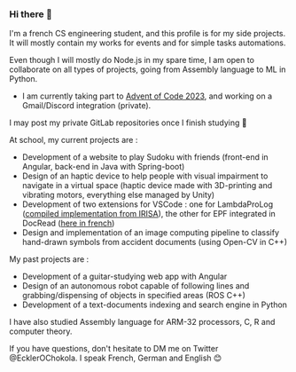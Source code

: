 ### Hi there :wave:

I'm a french CS engineering student, and this profile is for my side projects. It will mostly contain my works for events and for simple tasks automations.

Even though I will mostly do Node.js in my spare time, I am open to collaborate on all types of projects, going from Assembly language to ML in Python.

 - I am currently taking part to [Advent of Code 2023](https://adventofcode.com/2023), and working on a Gmail/Discord integration (private).

I may post my private GitLab repositories once I finish studying :eyes:

At school, my current projects are : 
 - Development of a website to play Sudoku with friends (front-end in Angular, back-end in Java with Spring-boot)
 - Design of an haptic device to help people with visual impairment to navigate in a virtual space (haptic device made with 3D-printing and vibrating motors, everything else managed by Unity)
 - Development of two extensions for VSCode : one for LambdaProLog ([compiled implementation from IRISA](https://www.irisa.fr/lande/ridoux/LPAZ/lpaz_html.html)), the other for EPF integrated in DocRead ([here in french](https://www-intuidoc.irisa.fr/docread-generateur-automatique-de-systemes-de-reconnaissance-de-documents-structures/))
 - Design and implementation of an image computing pipeline to classify hand-drawn symbols from accident documents (using Open-CV in C++)

My past projects are : 
 - Development of a guitar-studying web app with Angular
 - Design of an autonomous robot capable of following lines and grabbing/dispensing of objects in specified areas (ROS C++)
 - Development of a text-documents indexing and search engine in Python
 
I have also studied Assembly language for ARM-32 processors, C, R and computer theory.

If you have questions, don't hesitate to DM me on Twitter @EcklerOChokola. I speak French, German and English :blush:

<!--
**EcklerOChokola/EcklerOChokola** is a ✨ _special_ ✨ repository because its `README.md` (this file) appears on your GitHub profile.

Here are some ideas to get you started:

- 🔭 I’m currently working on ...
- 🌱 I’m currently learning ...
- 👯 I’m looking to collaborate on ...
- 🤔 I’m looking for help with ...
- 💬 Ask me about ...
- 📫 How to reach me: ...
- 😄 Pronouns: ...
- ⚡ Fun fact: ...
-->
